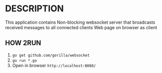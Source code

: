 # DESCRIPTION

This application contains
Non-blocking websocket server that broadcasts received messages to all connected clients
Web page on browser as client

## HOW 2RUN
1. `go get github.com/gorilla/websocket`
2. `go run *.go`
3. Open in browser `http://localhost:8080/`
